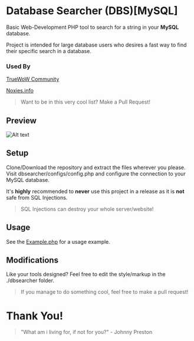 # Database Searcher (DBS)[MySQL]
Basic Web-Development PHP tool to search for a string in your **MySQL** database.

Project is intended for large database users who desires a fast way to find their specific search in a database.

### Used By

[TrueWoW Community](https://www.truewow.org "TrueWoW Community")

[Noxies.info](http://Noxies.info/ "Noxies Portfolio")

> Want to be in this very cool list? Make a Pull Request!


## Preview
![Alt text](https://i.imgur.com/pbazNIy.png)

## Setup
Clone/Download the repository and extract the files wherever you please. Visit dbsearcher/configs/config.php and configure the connection to your MySQL database.

It's **highly** recommended to **never** use this project in a release as it is **not** safe from SQL Injections.

> SQL Injections can destroy your whole server/website!

## Usage
See the [Example.php](Example.php) for a usage example.

## Modifications
Like your tools designed? Feel free to edit the style/markup in the ./dbsearcher folder.

> If you manage to do something cool, feel free to make a pull request!

# Thank You!
> "What am i living for, if not for you?" - Johnny Preston